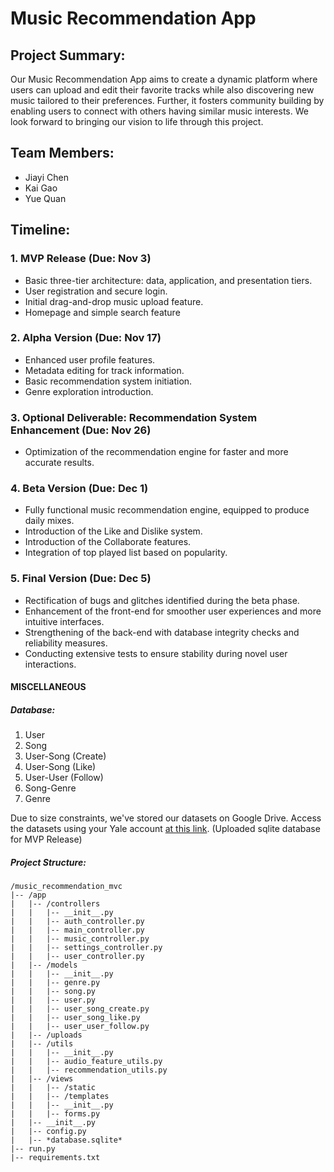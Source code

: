 # Music Recommendation App

## Project Summary:

Our Music Recommendation App aims to create a dynamic platform where users can upload and edit their favorite tracks
while also discovering new music tailored to their preferences. Further, it fosters community building by enabling users
to connect with others having similar music interests. We look forward to bringing our vision to life through this
project.

## Team Members:

- Jiayi Chen
- Kai Gao
- Yue Quan

## Timeline:

### 1. MVP Release (Due: Nov 3)

- Basic three-tier architecture: data, application, and presentation tiers.
- User registration and secure login.
- Initial drag-and-drop music upload feature.
- Homepage and simple search feature

### 2. Alpha Version (Due: Nov 17)

- Enhanced user profile features.
- Metadata editing for track information.
- Basic recommendation system initiation.
- Genre exploration introduction.

### 3. Optional Deliverable: Recommendation System Enhancement (Due: Nov 26)

- Optimization of the recommendation engine for faster and more accurate results.

### 4. Beta Version (Due: Dec 1)

- Fully functional music recommendation engine, equipped to produce daily mixes.
- Introduction of the Like and Dislike system.
- Introduction of the Collaborate features.
- Integration of top played list based on popularity.

### 5. Final Version (Due: Dec 5)

- Rectification of bugs and glitches identified during the beta phase.
- Enhancement of the front-end for smoother user experiences and more intuitive interfaces.
- Strengthening of the back-end with database integrity checks and reliability measures.
- Conducting extensive tests to ensure stability during novel user interactions.

#### MISCELLANEOUS

##### Database:

1. User
2. Song
3. User-Song (Create)
4. User-Song (Like)
5. User-User (Follow)
6. Song-Genre
7. Genre

Due to size constraints, we've stored our datasets on Google Drive. Access the datasets using your Yale
account [at this link](https://drive.google.com/drive/folders/1Y0rKHs0sMmie-0wBxS__c0QH3HWUgug_?usp=sharing). (Uploaded
sqlite database for MVP Release)

##### Project Structure:

```
/music_recommendation_mvc
|-- /app
|   |-- /controllers
|   |   |-- __init__.py
|   |   |-- auth_controller.py
|   |   |-- main_controller.py
|   |   |-- music_controller.py
|   |   |-- settings_controller.py
|   |   |-- user_controller.py
|   |-- /models
|   |   |-- __init__.py
|   |   |-- genre.py
|   |   |-- song.py
|   |   |-- user.py
|   |   |-- user_song_create.py
|   |   |-- user_song_like.py
|   |   |-- user_user_follow.py
|   |-- /uploads
|   |-- /utils
|   |   |-- __init__.py
|   |   |-- audio_feature_utils.py
|   |   |-- recommendation_utils.py
|   |-- /views
|   |   |-- /static
|   |   |-- /templates
|   |   |-- __init__.py
|   |   |-- forms.py
|   |-- __init__.py
|   |-- config.py
|   |-- *database.sqlite*
|-- run.py
|-- requirements.txt

```